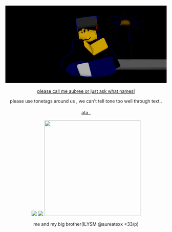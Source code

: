 <p align="center"> <img src="https://github.com/IHASAFACELOLZ/IHASAFACELOLZ/blob/07f799289efd1879bf54f2f10ee967e808560549/image_2025-09-19_002814049.png" />
<div align="center"/> 
  <ins>please call me aubree or just ask what names!</ins>

  please use tonetags around us , we can't tell tone too well through text..
<p align="center"> <a href="https://dummybunny.atabook.org">ata 𓈒 </a>
  <div align="center"/>
  <img src="https://komarev.com/ghpvc/?username=IHASAFACELOLZ&color=F0EBE9&style=plastic&label=🐇">
<img src="https://64.media.tumblr.com/97aa330a45329fdf0e8e9411a22e4a00/6bf1fcbbe17c2c92-01/s2048x3072/40d949d419f3b36824eaf9677b6fdd82d8970871.pnj"/>

<img width="300" height="300" src="https://media.discordapp.net/attachments/1290390783001759806/1418443596419305613/Untitled3714_20250918234754.png?ex=68ce240a&is=68ccd28a&hm=6d3a7eb884885b0bf3c44be610a96fa2a55ea90432b5bac7499699b8f7c4c2a5&=&format=webp&quality=lossless&width=912&height=801" />

me and my big brother(ILYSM @aureatexx <33/p) 
